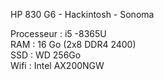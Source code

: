 HP 830 G6 - Hackintosh - Sonoma

Processeur : i5 -8365U </br>
RAM : 16 Go (2x8 DDR4 2400) </br>
SSD : WD 256Go </br>
Wifi : Intel AX200NGW </br>

